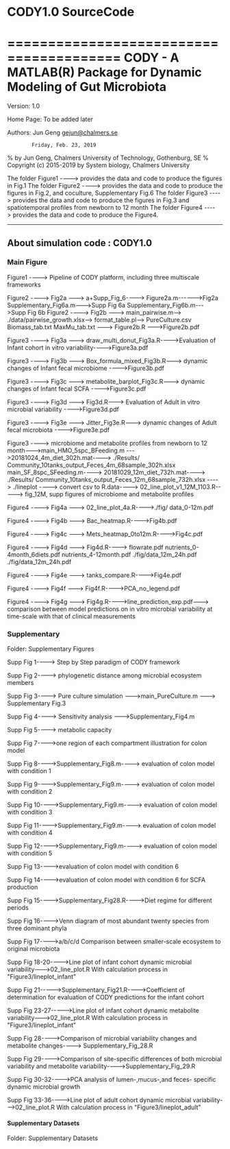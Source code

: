 # CODY1.0 SourceCode
========================================
 CODY - A MATLAB(R) Package for 
 Dynamic Modeling of Gut Microbiota
======================================

Version:    1.0

Home Page:  To be added later

Authors:    Jun Geng <gejun@chalmers.se>

            Friday, Feb. 23, 2019

%   by Jun Geng, Chalmers University of Technology, Gothenburg, SE
%   Copyright (c) 2015-2019 by System biology, Chalmers University

The folder Figure1 ----> provides the data and code to produce the
                         figures in Fig.1 
The folder Figure2 ----> provides the data and code to produce the 
                         figures in Fig.2, and coculture, Supplementary Fig.6
The folder Figure3 ----> provides the data and code to produce the 
                         figures in Fig.3 and spatiotemporal 
                         profiles from newborn to 12 month
The folder Figure4 ----> provides the data and code to produce the 
                         Figure4.

------------------------------------------------------------------------
About simulation code : CODY1.0 
------------------------------------------------------------------------
### Main Figure 
Figure1 ----> Pipeline of CODY platform, including three multiscale frameworks

Figure2 ----> Fig2a ---> a+Supp_Fig_6---->
                          Figure2a.m------>Fig2a
                          Supplementary_Fig6a.m--->Supp Fig 6a
                          Supplementary_Fig6b.m--->Supp Fig 6b
Figure2 ----> Fig2b ---> main_pairwise.m-->
                            ./data/pairwise_growth.xlsx-->
                            format_table.pl--> PureCulture.csv
                            Biomass_tab.txt MaxMu_tab.txt --->
                            Figure2b.R --->Figure2b.pdf
                            
Figure3 ----> Fig3a ---> draw_multi_donut_Fig3a.R---->Evaluation of 
Infant cohort in vitro variability---->Figure3a.pdf
                            
Figure3 ----> Fig3b ---> Box_formula_mixed_Fig3b.R--->
                         dynamic changes of Infant fecal microbiome
                         ---->Figure3b.pdf
                         
Figure3 ----> Fig3c ---> metabolite_barplot_Fig3c.R--->
                         dynamic changes of Infant fecal SCFA
                         ---->Figure3c.pdf
                         
Figure3 ----> Fig3d ---> Fig3d.R--->
                         Evaluation of Adult in vitro microbial variability
                         ---->Figure3d.pdf
                         
Figure3 ----> Fig3e ---> Jitter_Fig3e.R--->
                         dynamic changes of Adult fecal microbiota
                         ---->Figure3e.pdf
                         
Figure3 ----> microbiome and metabolite profiles from newborn to
                            12 month--->main_HMO_5spc_BFeeding.m 
                            --->20181024_4m_diet_302h.mat---->
                            ./Results/
                            Community_10tanks_output_Feces_4m_68sample_302h.xlsx
                            main_SF_8spc_SFeeding.m---->
                            20181029_12m_diet_732h.mat---->
                            ./Results/
                            Community_10tanks_output_Feces_12m_68sample_732h.xlsx
                            ----> ./lineplot ----> 
                            convert csv to R.data---->
                            02_line_plot_v1_12M_1103.R----->
                            fig_12M, supp figures of microbiome
                            and metabolite profiles
                            
Figure4 ----> Fig4a ---> 02_line_plot_4a.R---->./fig/
                         data_0-12m.pdf
                         
Figure4 ----> Fig4b ---> Bac_heatmap.R---->Fig4b.pdf
                         
Figure4 ----> Fig4c ---> Mets_heatmap_0to12m.R---->Fig4c.pdf

Figure4 ----> Fig4d ---> Fig4d.R---->
                         flowrate.pdf
                         nutrients_0-4month_6diets.pdf
                         nutrients_4-12month.pdf
                         ./fig/data_12m_24h.pdf
                         ./fig/data_12m_24h.pdf
                         
Figure4 ----> Fig4e ---> tanks_compare.R---->Fig4e.pdf

Figure4 ----> Fig4f ---> Fig4f.R---->PCA_no_legend.pdf

Figure4 ----> Fig4g ---> Fig4g.R---->line_prediction_exp.pdf--->
                         comparison between model predictions on 
                         in vitro microbial variability at time-scale with
                         that of clinical measurements
                         
### Supplementary 
Folder: Supplementary Figures

  Supp Fig 1----> Step by Step paradigm of CODY framework
  
  Supp Fig 2----> phylogenetic distance among microbial ecosystem members
  
  Supp Fig 3----> Pure culture simulation --->main_PureCulture.m ---> Supplementary Fig.3
  
  Supp Fig 4----> Sensitivity analysis --->Supplementary_Fig4.m
  
  Supp Fig 5----> metabolic capacity
  
  Supp Fig 7---->one region of each compartment illustration for colon model
  
  Supp Fig 8---->Supplementary_Fig8.m----> evaluation of colon model with condition 1
  
  Supp Fig 9---->Supplementary_Fig9.m----> evaluation of colon model with condition 2
  
  Supp Fig 10---->Supplementary_Fig9.m----> evaluation of colon model with condition 3

  Supp Fig 11---->Supplementary_Fig9.m----> evaluation of colon model with condition 4
  
  Supp Fig 12---->Supplementary_Fig9.m----> evaluation of colon model with condition 5
  
  Supp Fig 13---->evaluation of colon model with condition 6
  
  Supp Fig 14---->evaluation of colon model with condition 6 for SCFA production
  
  Supp Fig 15---->Supplementary_Fig28.R---->Diet regime for different periods
  
  Supp Fig 16---->Venn diagram of most abundant twenty species from three dominant phyla
  
  Supp Fig 17---->a/b/c/d Comparison between smaller-scale ecosystem to original microbiota
  
  Supp Fig 18-20---->Line plot of infant cohort dynamic microbial variability--->02_line_plot.R
  With calculation process in "Figure3/lineplot_infant"
  
  Supp Fig 21----->Supplementary_Fig21.R---->Coefficient of determination for evaluation of CODY predictions for the infant cohort
  
  Supp Fig 23-27----->Line plot of infant cohort dynamic metabolite variability--->02_line_plot.R
  With calculation process in "Figure3/lineplot_infant"
  
  Supp Fig 28---->Comparison of microbial variability changes and metabolite changes----> Supplementary_Fig_28.R
  
  Supp Fig 29---->Comparison of site-specific differences of both microbial variability and metabolite variability---->Supplementary_Fig_29.R
  
  Supp Fig 30-32---->PCA analysis of lumen-,mucus-,and feces- specific dynamic microbial growth
  
  Supp Fig 33-36---->Line plot of adult cohort dynamic microbial variability--->02_line_plot.R
  With calculation process in "Figure3/lineplot_adult"

#### Supplementary Datasets

Folder: Supplementary Datasets
         
         
